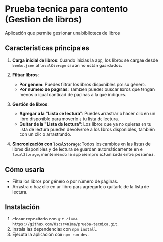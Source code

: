 # Prueba tecnica para contento (Gestion de libros)

Aplicación que permite gestionar una biblioteca de libros

## Características principales

1. **Carga inicial de libros**: Cuando inicias la app, los libros se cargan desde `books.json` al `localStorage` si aún no están guardados.

2. **Filtrar libros**:
   - **Por género**: Puedes filtrar los libros disponibles por su género.
   - **Por número de páginas**: También puedes buscar libros que tengan menos o igual cantidad de páginas a la que indiques.

3. **Gestión de libros**:
   - **Agregar a la "Lista de lectura"**: Puedes arrastrar o hacer clic en un libro disponible para moverlo a tu lista de lectura.
   - **Quitar de la "Lista de lectura"**: Los libros que ya no quieras en tu lista de lectura pueden devolverse a los libros disponibles, también con un clic o arrastrando.

4. **Sincronización con `localStorage`**: Todos los cambios en las listas de libros disponibles y de lectura se guardan automáticamente en el `localStorage`, manteniendo la app siempre actualizada entre pestañas.

## Cómo usarla

- Filtra los libros por género o por número de páginas.
- Arrastra o haz clic en un libro para agregarlo o quitarlo de la lista de lectura.

## Instalación

1. clonar repositorio con `git clone https://github.com/Oscar4n1ma/prueba-tecnica.git`.
2. Instala las dependencias con `npm install`.
3. Ejecuta la aplicación con `npm run dev`.